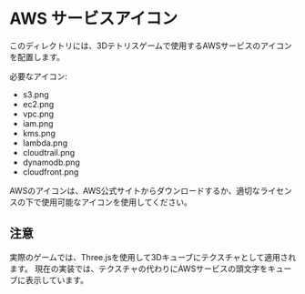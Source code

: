 # AWS サービスアイコン

このディレクトリには、3Dテトリスゲームで使用するAWSサービスのアイコンを配置します。

必要なアイコン:
- s3.png
- ec2.png
- vpc.png
- iam.png
- kms.png
- lambda.png
- cloudtrail.png
- dynamodb.png
- cloudfront.png

AWSのアイコンは、AWS公式サイトからダウンロードするか、適切なライセンスの下で使用可能なアイコンを使用してください。

## 注意

実際のゲームでは、Three.jsを使用して3Dキューブにテクスチャとして適用されます。
現在の実装では、テクスチャの代わりにAWSサービスの頭文字をキューブに表示しています。
